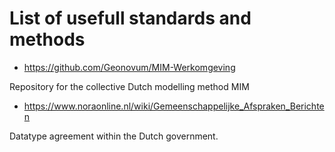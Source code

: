 #  List of usefull standards and methods

* https://github.com/Geonovum/MIM-Werkomgeving

Repository for the collective Dutch modelling method MIM 

* https://www.noraonline.nl/wiki/Gemeenschappelijke_Afspraken_Berichten

Datatype agreement within the Dutch government.




